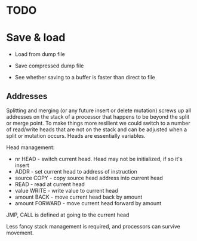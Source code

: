 # TODO

# Save & load

- Load from dump file

- Save compressed dump file

- See whether saving to a buffer is faster than direct to file

## Addresses

Splitting and merging (or any future insert or delete mutation) screws up all
addresses on the stack of a processor that happens to be beyond the split or
merge point. To make things more resilient we could switch to a number of
read/write heads that are not on the stack and can be adjusted when a split or
mutation occurs. Heads are essentially variables.

Head management:

- nr HEAD - switch current head. Head may not be initialized, if so it's insert
- ADDR - set current head to address of instruction
- source COPY - copy source head address into current head
- READ - read at current head
- value WRITE - write value to current head
- amount BACK - move current head back by amount
- amount FORWARD - move current head forward by amount

JMP, CALL is defined at going to the current head

Less fancy stack management is required, and processors can survive movement.
